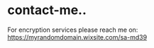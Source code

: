 # contact-me..


For encryption services please reach me on:
https://myrandomdomain.wixsite.com/sa-md39
